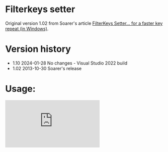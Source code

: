 # Filterkeys setter

Original version 1.02 from Soarer's article [FilterKeys Setter... for a faster key repeat (in Windows)](https://geekhack.org/index.php?topic=41881.0).

# Version history
* 1.10 2024-01-28 No changes - Visual Studio 2022 build
* 1.02 2013-10-30 Soarer's release

# Usage:
![Sample usage screenshot](https://geekhack.org/index.php?action=dlattach;topic=41881.0;attach=17471;image)
